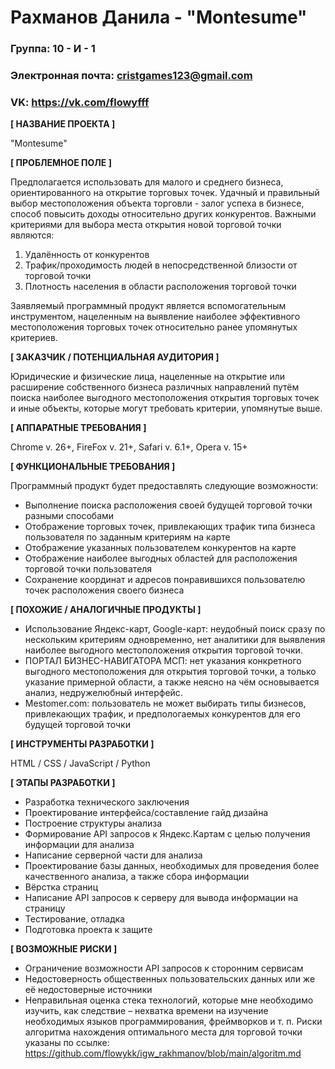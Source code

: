 # Рахманов Данила - "Montesume"

### Группа: 10 - И - 1
### Электронная почта: cristgames123@gmail.com
### VK: https://vk.com/flowyfff

**[ НАЗВАНИЕ ПРОЕКТА ]**

"Montesume"

**[ ПРОБЛЕМНОЕ ПОЛЕ ]**

Предполагается использовать для малого и среднего бизнеса, ориентированного на открытие торговых точек. Удачный и правильный выбор местоположения объекта торговли - залог успеха в бизнесе, способ повысить доходы относительно других конкурентов. Важными критериями для выбора места открытия новой торговой точки являются:
1) Удалённость от конкурентов
2) Трафик/проходимость людей в непосредственной близости от торговой точки
3) Плотность населения в области расположения торговой точки
  
Заявляемый программный продукт является вспомогательным инструментом, нацеленным на выявление наиболее эффективного местоположения торговых точек относительно ранее упомянутых критериев.

**[ ЗАКАЗЧИК / ПОТЕНЦИАЛЬНАЯ АУДИТОРИЯ ]**

Юридические и физические лица, нацеленные на открытие или расширение собственного бизнеса различных направлений путём поиска наиболее выгодного местоположения открытия торговых точек и иные объекты, которые могут требовать критерии, упомянутые выше. 

**[ АППАРАТНЫЕ ТРЕБОВАНИЯ ]**

Chrome v. 26+, FireFox v. 21+, Safari v. 6.1+, Opera v. 15+

**[ ФУНКЦИОНАЛЬНЫЕ ТРЕБОВАНИЯ ]**

Программный продукт будет предоставлять следующие возможности:

* Выполнение поиска расположения своей будущей торговой точки разными способами
* Отображение торговых точек, привлекающих трафик типа бизнеса пользователя по заданным критериям на карте
* Отображение указанных пользователем конкурентов на карте
* Отображение наиболее выгодных областей для расположения торговой точки пользователя
* Сохранение координат и адресов понравившихся пользователю точек расположения своего бизнеса

**[ ПОХОЖИЕ / АНАЛОГИЧНЫЕ ПРОДУКТЫ ]**

* Использование Яндекс-карт, Google-карт: неудобный поиск сразу по нескольким критериям одновременно, нет аналитики для выявления наиболее выгодного местоположения открытия торговой точки.
* ПОРТАЛ БИЗНЕС-НАВИГАТОРА МСП: нет указания конкретного выгодного местоположения для открытия торговой точки, а только указание примерной области, а также неясно на чём основывается анализ, недружелюбный интерфейс.
* Mestomer.com: пользователь не может выбирать типы бизнесов, привлекающих трафик, и предпологаемых конкурентов для его будущей торговой точки

**[ ИНСТРУМЕНТЫ РАЗРАБОТКИ ]**

HTML / CSS / JavaScript / Python

**[ ЭТАПЫ РАЗРАБОТКИ ]**

* Разработка технического заключения
* Проектирование интерфейса/составление гайд дизайна
* Построение структуры анализа
* Формирование API запросов к Яндекс.Картам с целью получения информации для анализа
* Написание серверной части для анализа
* Проектирование базы данных, необходимых для проведения более качественного анализа, а также сбора информации
* Вёрстка страниц
* Написание API запросов к серверу для вывода информации на страницу
* Тестирование, отладка
* Подготовка проекта к защите

**[ ВОЗМОЖНЫЕ РИСКИ ]**

* Ограничение возможности API запросов к сторонним сервисам
* Недостоверность общественных пользовательских данных или же её недостоверные источники
* Неправильная оценка стека технологий, которые мне необходимо изучить, как следствие – нехватка времени на изучение необходимых языков программирования, фреймворков и т. п.
Риски алгоритма нахождения оптимального места для торговой точки указаны по ссылке: https://github.com/flowykk/igw_rakhmanov/blob/main/algoritm.md
